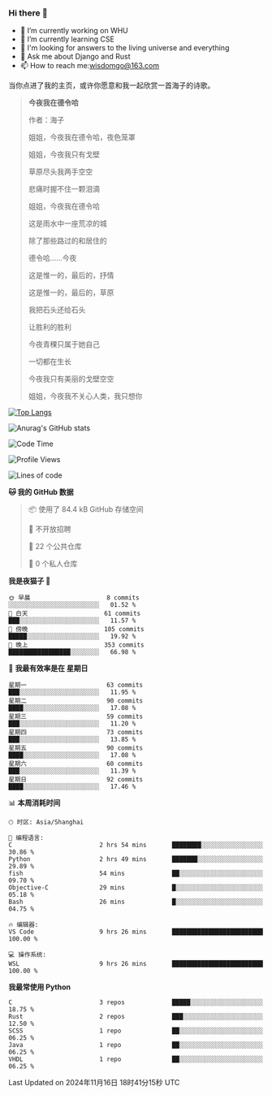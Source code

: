 ### Hi there 👋



- 🔭 I’m currently working on WHU
- 🌱 I’m currently learning CSE
- 🤔 I'm looking for answers to the living universe and everything
- 💬 Ask me about Django and Rust
- 📫 How to reach me:wisdomgo@163.com

当你点进了我的主页，或许你愿意和我一起欣赏一首海子的诗歌。

>**今夜我在德令哈**
>
>作者：海子
>
>姐姐，今夜我在德令哈，夜色笼罩
>
>姐姐，今夜我只有戈壁
>
>草原尽头我两手空空
>
>悲痛时握不住一颗泪滴
>
>姐姐，今夜我在德令哈
>
>这是雨水中一座荒凉的城
>
>除了那些路过的和居住的
>
>德令哈......今夜
>
>这是惟一的，最后的，抒情
>
>这是惟一的，最后的，草原
>
>我把石头还给石头
>
>让胜利的胜利
>
>今夜青稞只属于她自己
>
>一切都在生长
>
>今夜我只有美丽的戈壁空空
>
>姐姐，今夜我不关心人类，我只想你



[![Top Langs](https://github-readme-stats.vercel.app/api/top-langs/?username=wisdomgo&theme=onedark)](https://github.com/anuraghazra/github-readme-stats)

![Anurag's GitHub stats](https://github-readme-stats.vercel.app/api?username=wisdomgo&hide=contribs,stars&theme=synthwave)

<!--START_SECTION:waka-->
![Code Time](http://img.shields.io/badge/Code%20Time-327%20hrs-blue)

![Profile Views](http://img.shields.io/badge/%E4%B8%AA%E4%BA%BA%E8%B5%84%E6%96%99%E8%A7%82%E7%9C%8B%E6%AC%A1%E6%95%B0-1-blue)

![Lines of code](https://img.shields.io/badge/%E4%BB%8E%E3%80%8CHello%20World%E3%80%8D%E8%B5%B7%E6%88%91%E5%B7%B2%E7%BB%8F%E5%86%99%E4%BA%86-639.5%20thousand%20%E8%A1%8C%E4%BB%A3%E7%A0%81-blue)

**🐱 我的 GitHub 数据** 

> 📦  使用了 84.4 kB GitHub 存储空间 
 > 
> 🚫 不开放招聘
 > 
> 📜 22 个公共仓库 
 > 
> 🔑 0 个私人仓库 
 > 
**我是夜猫子 🦉** 

```text
🌞 早晨                     8 commits           ░░░░░░░░░░░░░░░░░░░░░░░░░   01.52 % 
🌆 白天                     61 commits          ███░░░░░░░░░░░░░░░░░░░░░░   11.57 % 
🌃 傍晚                     105 commits         █████░░░░░░░░░░░░░░░░░░░░   19.92 % 
🌙 晚上                     353 commits         █████████████████░░░░░░░░   66.98 % 
```
📅 **我最有效率是在 星期日** 

```text
星期一                      63 commits          ███░░░░░░░░░░░░░░░░░░░░░░   11.95 % 
星期二                      90 commits          ████░░░░░░░░░░░░░░░░░░░░░   17.08 % 
星期三                      59 commits          ███░░░░░░░░░░░░░░░░░░░░░░   11.20 % 
星期四                      73 commits          ███░░░░░░░░░░░░░░░░░░░░░░   13.85 % 
星期五                      90 commits          ████░░░░░░░░░░░░░░░░░░░░░   17.08 % 
星期六                      60 commits          ███░░░░░░░░░░░░░░░░░░░░░░   11.39 % 
星期日                      92 commits          ████░░░░░░░░░░░░░░░░░░░░░   17.46 % 
```


📊 **本周消耗时间** 

```text
🕑︎ 时区: Asia/Shanghai

💬 编程语言: 
C                        2 hrs 54 mins       ████████░░░░░░░░░░░░░░░░░   30.86 % 
Python                   2 hrs 49 mins       ███████░░░░░░░░░░░░░░░░░░   29.89 % 
fish                     54 mins             ██░░░░░░░░░░░░░░░░░░░░░░░   09.70 % 
Objective-C              29 mins             █░░░░░░░░░░░░░░░░░░░░░░░░   05.18 % 
Bash                     26 mins             █░░░░░░░░░░░░░░░░░░░░░░░░   04.75 % 

🔥 编辑器: 
VS Code                  9 hrs 26 mins       █████████████████████████   100.00 % 

💻 操作系统: 
WSL                      9 hrs 26 mins       █████████████████████████   100.00 % 
```

**我最常使用 Python** 

```text
C                        3 repos             █████░░░░░░░░░░░░░░░░░░░░   18.75 % 
Rust                     2 repos             ███░░░░░░░░░░░░░░░░░░░░░░   12.50 % 
SCSS                     1 repo              ██░░░░░░░░░░░░░░░░░░░░░░░   06.25 % 
Java                     1 repo              ██░░░░░░░░░░░░░░░░░░░░░░░   06.25 % 
VHDL                     1 repo              ██░░░░░░░░░░░░░░░░░░░░░░░   06.25 % 
```




 Last Updated on 2024年11月16日 18时41分15秒 UTC
<!--END_SECTION:waka-->
